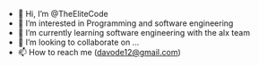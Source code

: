 - 👋 Hi, I’m @TheEliteCode
- 👀 I’m interested in Programming and software engineering
- 🌱 I’m currently learning software engineering with the alx team
- 💞️ I’m looking to collaborate on ...
- 📫 How to reach me (davode12@gmail.com)

<!---
TheEliteCode/TheEliteCode is a ✨ special ✨ repository because its `README.md` (this file) appears on your GitHub profile.
You can click the Preview link to take a look at your changes.
--->
